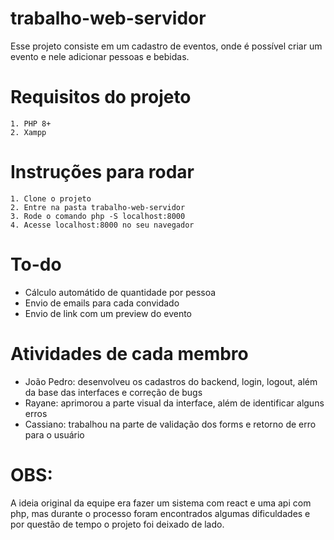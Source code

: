 # trabalho-web-servidor

Esse projeto consiste em um cadastro de eventos, onde é possível criar um evento e nele adicionar pessoas e bebidas.

# Requisitos do projeto
```
1. PHP 8+
2. Xampp
```

# Instruções para rodar
```
1. Clone o projeto
2. Entre na pasta trabalho-web-servidor
3. Rode o comando php -S localhost:8000
4. Acesse localhost:8000 no seu navegador
```

# To-do
- Cálculo automátido de quantidade por pessoa
- Envio de emails para cada convidado
- Envio de link com um preview do evento

# Atividades de cada membro
- João Pedro: desenvolveu os cadastros do backend, login, logout, além da base das interfaces e correção de bugs
- Rayane: aprimorou a parte visual da interface, além de identificar alguns erros
- Cassiano: trabalhou na parte de validação dos forms e retorno de erro para o usuário

# OBS: 
A ideia original da equipe era fazer um sistema com react e uma api com php, mas durante o processo foram encontrados algumas dificuldades e por questão de tempo o projeto foi deixado de lado.
